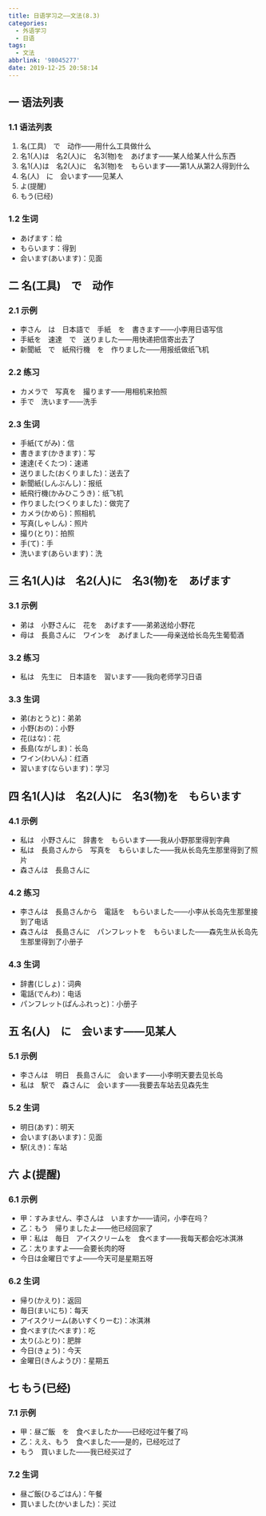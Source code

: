 ```yaml
---
title: 日语学习之——文法(8.3)
categories:
  - 外语学习
  - 日语
tags:
  - 文法
abbrlink: '98045277'
date: 2019-12-25 20:58:14
---
```

## 一 语法列表
### 1.1 语法列表
1. 名(工具)　で　动作——用什么工具做什么
2. 名1(人)は　名2(人)に　名3(物)を　あげます——某人给某人什么东西
3. 名1(人)は　名2(人)に　名3(物)を　もらいます——第1人从第2人得到什么
4. 名(人)　に　会います——见某人
5. よ(提醒)
6. もう(已经)

<!--more-->

### 1.2 生词

* あげます：给
* もらいます：得到
* 会います(あいます)：见面

## 二 名(工具)　で　动作

### 2.1 示例

* 李さん　は　日本語で　手紙　を　書きます——小李用日语写信
* 手紙を　速達　で　送りました——用快递把信寄出去了
* 新聞紙　で　紙飛行機　を　作りました——用报纸做纸飞机

### 2.2 练习

* カメラで　写真を　撮ります——用相机来拍照
* 手で　洗います——洗手

### 2.3 生词

* 手紙(てがみ)：信
* 書きます(かきます)：写
* 速達(そくたつ)：速递
* 送りました(おくりました)：送去了
* 新聞紙(しんぶんし)：报纸
* 紙飛行機(かみひこうき)：纸飞机
* 作りました(つくりました)：做完了
* カメラ(かめら)：照相机
* 写真(しゃしん)：照片
* 撮り(とり)：拍照
* 手(て)：手
* 洗います(あらいます)：洗

## 三 名1(人)は　名2(人)に　名3(物)を　あげます

### 3.1 示例

* 弟は　小野さんに　花を　あげます——弟弟送给小野花
* 母は　長島さんに　ワインを　あげました——母亲送给长岛先生葡萄酒

### 3.2 练习

* 私は　先生に　日本語を　習います——我向老师学习日语

### 3.3 生词

* 弟(おとうと)：弟弟
* 小野(おの)：小野
* 花(はな)：花
* 長島(ながしま)：长岛
* ワイン(わいん)：红酒
* 習います(ならいます)：学习

## 四 名1(人)は　名2(人)に　名3(物)を　もらいます

### 4.1 示例

* 私は　小野さんに　辞書を　もらいます——我从小野那里得到字典
* 私は　長島さんから　写真を　もらいました——我从长岛先生那里得到了照片
* 森さんは　長島さんに　

### 4.2 练习

* 李さんは　長島さんから　電話を　もらいました——小李从长岛先生那里接到了电话
* 森さんは　長島さんに　パンフレットを　もらいました——森先生从长岛先生那里得到了小册子

### 4.3 生词

* 辞書(じしょ)：词典
* 電話(でんわ)：电话
* パンフレット(ぱんふれっと)：小册子

## 五 名(人)　に　会います——见某人

### 5.1 示例

* 李さんは　明日　長島さんに　会います——小李明天要去见长岛
* 私は　駅で　森さんに　会います——我要去车站去见森先生

### 5.2 生词

* 明日(あす)：明天
* 会います(あいます)：见面
* 駅(えき)：车站

## 六 よ(提醒)

### 6.1 示例

* 甲：すみません、李さんは　いますか——请问，小李在吗？
* 乙：もう　帰りましたよ——他已经回家了
* 甲：私は　毎日　アイスクリームを　食べます——我每天都会吃冰淇淋
* 乙：太りますよ——会要长肉的呀
* 今日は金曜日ですよ——今天可是星期五呀

### 6.2 生词

* 帰り(かえり)：返回
* 毎日(まいにち)：每天
* アイスクリーム(あいすくりーむ)：冰淇淋
* 食べます(たべます)：吃
* 太り(ふとり)：肥胖
* 今日(きょう)：今天
* 金曜日(きんようび)：星期五

## 七 もう(已经)

### 7.1 示例

* 甲：昼ご飯　を　食べましたか——已经吃过午餐了吗
* 乙：ええ、もう　食べました——是的，已经吃过了
* もう　買いました——我已经买过了

### 7.2 生词

* 昼ご飯(ひるごはん)：午餐
* 買いました(かいました)：买过
